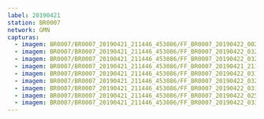 ```yaml
---
label: 20190421
station: BR0007
network: GMN
capturas:
  - imagem: BR0007/BR0007_20190421_211446_453086/FF_BR0007_20190422_002401_344_0197120.fits_maxpixel.jpg
  - imagem: BR0007/BR0007_20190421_211446_453086/FF_BR0007_20190422_032332_406_0382976.fits_maxpixel.jpg
  - imagem: BR0007/BR0007_20190421_211446_453086/FF_BR0007_20190422_032917_154_0389120.fits_maxpixel.jpg
  - imagem: BR0007/BR0007_20190421_211446_453086/FF_BR0007_20190421_211726_537_0002560.fits_maxpixel.jpg
  - imagem: BR0007/BR0007_20190421_211446_453086/FF_BR0007_20190422_031429_057_0373504.fits_maxpixel.jpg
  - imagem: BR0007/BR0007_20190421_211446_453086/FF_BR0007_20190422_032554_160_0385536.fits_maxpixel.jpg
  - imagem: BR0007/BR0007_20190421_211446_453086/FF_BR0007_20190422_031658_755_0376064.fits_maxpixel.jpg
  - imagem: BR0007/BR0007_20190421_211446_453086/FF_BR0007_20190422_025739_383_0356096.fits_maxpixel.jpg
  - imagem: BR0007/BR0007_20190421_211446_453086/FF_BR0007_20190422_033128_072_0391424.fits_maxpixel.jpg
---
```

